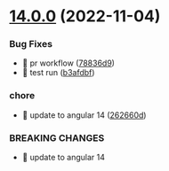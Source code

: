 # [14.0.0](https://github.com/avivharuzi/ngx-seo/compare/13.0.1...14.0.0) (2022-11-04)

### Bug Fixes

- 🐛 pr workflow ([78836d9](https://github.com/avivharuzi/ngx-seo/commit/78836d9b59f5260086a3a41550e3f04283f0929f))
- 🐛 test run ([b3afdbf](https://github.com/avivharuzi/ngx-seo/commit/b3afdbf801f3306918e5357dd36fd959ec82c22b))

### chore

- 🤖 update to angular 14 ([262660d](https://github.com/avivharuzi/ngx-seo/commit/262660d05c3674fc626da4aba4c7112fcc357d0a))

### BREAKING CHANGES

- 🧨 update to angular 14
